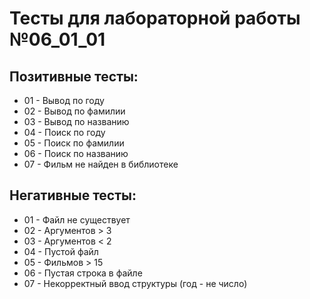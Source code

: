 # Тесты для лабораторной работы №06_01_01


## Позитивные тесты:

- 01 - Вывод по году
- 02 - Вывод по фамилии
- 03 - Вывод по названию
- 04 - Поиск по году
- 05 - Поиск по фамилии
- 06 - Поиск по названию
- 07 - Фильм не найден в библиотеке


## Негативные тесты:

- 01 - Файл не существует
- 02 - Аргументов > 3
- 03 - Аргументов < 2
- 04 - Пустой файл
- 05 - Фильмов > 15
- 06 - Пустая строка в файле
- 07 - Некорректный ввод структуры (год - не число)
